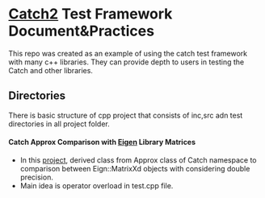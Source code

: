 # [Catch2](https://github.com/catchorg/Catch2) Test Framework Document&Practices

This repo was created as an example of using the catch test framework with many c++ libraries. They can provide depth to users in testing the Catch and other libraries.

## Directories
There is basic structure of cpp project that consists of inc,src adn test directories in all project folder.

#### Catch Approx Comparison with [Eigen](https://eigen.tuxfamily.org/index.php?title=Main_Page) Library Matrices
* In this [project](), derived class from Approx class of Catch namespace to comparison between Eign::MatrixXd objects with considering double precision.
* Main idea is operator overload in test.cpp file.



